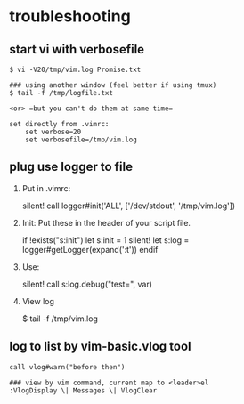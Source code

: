 troubleshooting
===

## start vi with verbosefile

	$ vi -V20/tmp/vim.log Promise.txt

	### using another window (feel better if using tmux)
	$ tail -f /tmp/logfile.txt

	<or> =but you can't do them at same time=

	set directly from .vimrc:
        set verbose=20
        set verbosefile=/tmp/vim.log

## plug use logger to file

1. Put in .vimrc:

	silent! call logger#init('ALL', ['/dev/stdout', '/tmp/vim.log'])

2. Init: Put these in the header of your script file.

	if !exists("s:init")
		let s:init = 1
		silent! let s:log = logger#getLogger(expand('<sfile>:t'))
	endif

3. Use:

	silent! call s:log.debug("test=", var)

4. View log

	$ tail -f /tmp/vim.log

## log to list by vim-basic.vlog tool

	call vlog#warn("before then")

	### view by vim command, current map to <leader>el
	:VlogDisplay \| Messages \| VlogClear

